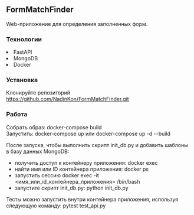 ## FormMatchFinder
Web-приложение для определения заполненных форм.

### Технологии
<li> FastAPI
<li> MongoDB
<li> Docker

### Установка
Клонируйте репозиторий https://github.com/NadinKon/FormMatchFinder.git <br>

### Работа
Собрать образ: docker-compose build <br>
Запустить: docker-compose up или docker-compose up -d --build <br>

После запуска, чтобы выполнить скрипт init_db.py и добавить шаблоны в базу данных MongoDB: <br>
- получить доступ к контейнеру приложения: docker exec <br>
- найти имя или ID контейнера приложения: docker ps <br>
- запустить сессию docker exec -it <имя_или_id_контейнера_приложения> /bin/bash <br>
- запустите скрипт init_db.py: python init_db.py <br>

Тесты можно запустить внутри контейнера приложения, используя следующую команду: pytest test_api.py
